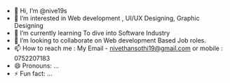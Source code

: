 - 👋 Hi, I’m @nive19s
- 👀 I’m interested in Web development , UI/UX Designing, Graphic Designing
- 🌱 I’m currently learning To dive into Software Industry
- 💞️ I’m looking to collaborate on Web development Based Job roles.
- 📫 How to reach me : My Email - nivethansothi19@gmail.com or mobile : 0752207183
- 😄 Pronouns: ...
- ⚡ Fun fact: ...

<!---
nive19s/nive19s is a ✨ special ✨ repository because its `README.md` (this file) appears on your GitHub profile.
You can click the Preview link to take a look at your changes.
--->
